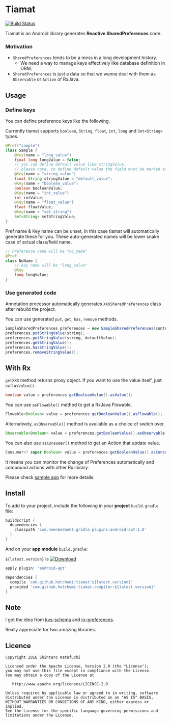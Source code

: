 # Tiamat

[![Build Status](https://travis-ci.org/hotchemi/tiamat.svg?branch=master)](https://travis-ci.org/hotchemi/tiamat)

Tiamat is an Android library generates **Reactive SharedPreferences** code.

### Motivation

- `SharedPreferences` tends to be a mess in a long development history.
  - We need a way to manage keys effectively like database definition in ORM.
- `SharedPreferences` is just a data so that we wanna deal with them as `Observable` or `Action` of RxJava.

## Usage

### Define keys

You can define preference keys like the following.

Currently tiamat supports `boolean`, `String`, `float`, `int`, `long` and `Set<String>` types.

```java
@Pref("sample")
class Sample {
    @Key(name = "long_value")
    final long longValue = false;
    // you can define default value like stringValue.
    // please note, to define default value the field must be marked as final.
    @Key(name = "string_value")
    final String stringValue = "default_value";
    @Key(name = "boolean_value")
    boolean booleanValue;
    @Key(name = "int_value")
    int intValue;
    @Key(name = "float_value")
    float floatValue;
    @Key(name = "set_string")
    Set<String> setStringValue;
}
```

Pref name & Key name can be unset, in this case tiamat will automatically generate these for you.
These auto-generated names will be lower snake case of actual class/field name.

```java
// Preference name will be "no_name"
@Pref
class NoName {
    // key name will be "long_value"
    @Key
    long longValue;
}
```

### Use generated code

Annotation processor automatically generates `XXXSharedPreferences` class after rebuild the project.

You can use generated `put`, `get`, `has`, `remove` methods.

```java
SampleSharedPreferences preferences = new SampleSharedPreferences(context);
preferences.putStringValue(string);
preferences.putStringValue(string, defaultValue);
preferences.getStringValue();
preferences.hasStringValue();
preferences.removeStringValue();
```

## With Rx

`getXXX` method returns proxy object. If you want to use the value itself, just call `asValue()`.

```java
boolean value = preferences.getBooleanValue().asValue();
```

You can use `asFlowable()` method to get a RxJava Flowable.

```java
Flowable<Boolean> value = preferences.getBooleanValue().asFlowable();
```

Alternatively, `asObservable()` method is available as a choice of switch over.

```java
Observable<Boolean> value = preferences.getBooleanValue().asObservable();
```

You can also use `asConsumer()` method to get an Action that update value.

```java
Consumer<? super Boolean> value = preferences.getBooleanValue().asConsumer();
```

It means you can monitor the change of Preferences automatically and compound actions with other Rx library.

Please check [sample app](https://github.com/hotchemi/tiamat/tree/master/sample) for more details.

## Install

To add to your project, include the following in your **project** `build.gradle` file:

```groovy
buildscript {
  dependencies {
    classpath 'com.neenbedankt.gradle.plugins:android-apt:1.8'
  }
}
```

And on your **app module** `build.gradle`:

`${latest.version}` is [![Download](https://api.bintray.com/packages/hotchemi/maven/tiamat/images/download.svg)](https://bintray.com/hotchemi/maven/tiamat/_latestVersion)

```groovy
apply plugin: 'android-apt'

dependencies {
  compile 'com.github.hotchemi:tiamat:${latest.version}'
  provided 'com.github.hotchemi:tiamat-compiler:${latest.version}'
}
```

## Note

I got the idea from [kvs-schema](https://github.com/rejasupotaro/kvs-schema) and [rx-preferences](https://github.com/f2prateek/rx-preferences).

Really appreciate for two amazing libraries.

## Licence

```
Copyright 2016 Shintaro Katafuchi

Licensed under the Apache License, Version 2.0 (the "License");
you may not use this file except in compliance with the License.
You may obtain a copy of the License at

   http://www.apache.org/licenses/LICENSE-2.0

Unless required by applicable law or agreed to in writing, software
distributed under the License is distributed on an "AS IS" BASIS,
WITHOUT WARRANTIES OR CONDITIONS OF ANY KIND, either express or implied.
See the License for the specific language governing permissions and
limitations under the License.
```
